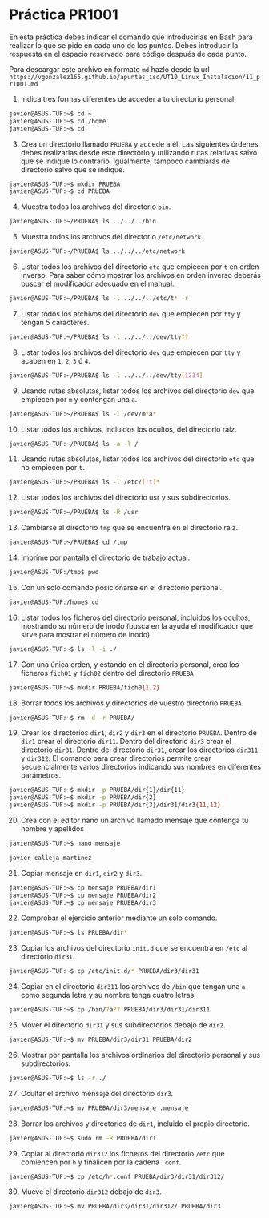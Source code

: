 # Práctica PR1001

En esta práctica debes indicar el comando que introducirías en Bash para realizar lo que se pide en cada uno de los puntos. Debes introducir la respuesta en el espacio reservado para código después de cada punto.

Para descargar este archivo en formato `md` hazlo desde la url `https://vgonzalez165.github.io/apuntes_iso/UT10_Linux_Instalacion/11_pr1001.md`


1. Indica tres formas diferentes de acceder a tu directorio personal.

```bash
javier@ASUS-TUF:~$ cd ~
javier@ASUS-TUF:~$ cd /home
javier@ASUS-TUF:~$ cd
```

3. Crea un directorio llamado `PRUEBA` y accede a él. Las siguientes órdenes debes realizarlas desde este directorio y utilizando rutas relativas salvo que se indique lo contrario. Igualmente, tampoco cambiarás de directorio salvo que se indique.

```bash
javier@ASUS-TUF:~$ mkdir PRUEBA
javier@ASUS-TUF:~$ cd PRUEBA
```


4. Muestra todos los archivos del directorio `bin`.

```bash
javier@ASUS-TUF:~/PRUEBA$ ls ../../../bin
```


5. Muestra todos los archivos del directorio `/etc/network`.

```bash
javier@ASUS-TUF:~/PRUEBA$ ls ../../../etc/network
```


6. Listar todos los archivos del directorio `etc` que empiecen por `t` en orden inverso. Para saber cómo mostrar los archivos en orden inverso deberás buscar el modificador adecuado en el manual.

```bash
javier@ASUS-TUF:~/PRUEBA$ ls -l ../../../etc/t* -r
```


7. Listar todos los archivos del directorio `dev` que empiecen por `tty` y tengan 5 caracteres.

```bash
javier@ASUS-TUF:~/PRUEBA$ ls -l ../../../dev/tty??
```


8. Listar todos los archivos del directorio `dev` que empiecen por `tty` y acaben en `1`, `2`, `3` ó `4`.

```bash
javier@ASUS-TUF:~/PRUEBA$ ls -l ../../../dev/tty[1234]
```


9.  Usando rutas absolutas, listar todos los archivos del directorio `dev` que empiecen por `m` y contengan una `a`.

```bash
javier@ASUS-TUF:~/PRUEBA$ ls -l /dev/m*a*
```


10. Listar todos los archivos, incluidos los ocultos, del directorio raíz.

```bash
javier@ASUS-TUF:~/PRUEBA$ ls -a -l /
```


11. Usando rutas absolutas, listar todos los archivos del directorio `etc` que no empiecen por `t`.

```bash
javier@ASUS-TUF:~/PRUEBA$ ls -l /etc/[!t]*
```


12. Listar todos los archivos del directorio usr y sus subdirectorios.

```bash
javier@ASUS-TUF:~/PRUEBA$ ls -R /usr
```


13. Cambiarse al directorio `tmp` que se encuentra en el directorio raíz.

```bash
javier@ASUS-TUF:~/PRUEBA$ cd /tmp
```


14. Imprime por pantalla el directorio de trabajo actual.

```bash
javier@ASUS-TUF:/tmp$ pwd
```


15. Con un solo comando posicionarse en el directorio personal.

```bash
javier@ASUS-TUF:/home$ cd
```


16. Listar todos los ficheros del directorio personal, incluidos los ocultos, mostrando su número de inodo (busca en la ayuda el modificador que sirve para mostrar el número de inodo)

```bash
javier@ASUS-TUF:~$ ls -l -i ./
```


17. Con una única orden, y estando en el directorio personal, crea los ficheros `fich01` y `fich02` dentro del directorio `PRUEBA`

```bash
javier@ASUS-TUF:~$ mkdir PRUEBA/fich0{1,2}
```


18. Borrar todos los archivos y directorios de vuestro directorio `PRUEBA`.

```bash
javier@ASUS-TUF:~$ rm -d -r PRUEBA/
```


19. Crear los directorios `dir1`, `dir2` y `dir3` en el directorio `PRUEBA`. Dentro de `dir1` crear el directorio `dir11`. Dentro del directorio `dir3` crear el directorio `dir31`. Dentro del directorio `dir31`, crear los directorios `dir311` y `dir312`. El comando para crear directorios permite crear secuencialmente varios directorios indicando sus nombres en diferentes parámetros.

```bash
javier@ASUS-TUF:~$ mkdir -p PRUEBA/dir{1}/dir{11}
javier@ASUS-TUF:~$ mkdir -p PRUEBA/dir{2}
javier@ASUS-TUF:~$ mkdir -p PRUEBA/dir{3}/dir31/dir3{11,12}
```


20. Crea con el editor nano un archivo llamado mensaje que contenga tu nombre y apellidos

```bash
javier@ASUS-TUF:~$ nano mensaje

javier calleja martinez
```


21. Copiar mensaje en `dir1`, `dir2` y `dir3`.

```bash
javier@ASUS-TUF:~$ cp mensaje PRUEBA/dir1
javier@ASUS-TUF:~$ cp mensaje PRUEBA/dir2
javier@ASUS-TUF:~$ cp mensaje PRUEBA/dir3
```


22. Comprobar el ejercicio anterior mediante un solo comando.

```bash
javier@ASUS-TUF:~$ ls PRUEBA/dir*
```


23. Copiar los archivos del directorio `init.d` que se encuentra en `/etc` al directorio `dir31`.

```bash
javier@ASUS-TUF:~$ cp /etc/init.d/* PRUEBA/dir3/dir31
```


24. Copiar en el directorio `dir311` los archivos de `/bin` que tengan una `a` como segunda letra y su nombre tenga cuatro letras.

```bash
javier@ASUS-TUF:~$ cp /bin/?a?? PRUEBA/dir3/dir31/dir311
```


25. Mover el directorio `dir31` y sus subdirectorios debajo de `dir2`.

```bash
javier@ASUS-TUF:~$ mv PRUEBA/dir3/dir31 PRUEBA/dir2
```


26. Mostrar por pantalla los archivos ordinarios del directorio personal y sus subdirectorios.

```bash
javier@ASUS-TUF:~$ ls -r ./
```


27. Ocultar el archivo mensaje del directorio `dir3`.

```bash
javier@ASUS-TUF:~$ mv PRUEBA/dir3/mensaje .mensaje
```


28. Borrar los archivos y directorios de `dir1`, incluido el propio directorio.

```bash
javier@ASUS-TUF:~$ sudo rm -R PRUEBA/dir1
```


29. Copiar al directorio `dir312` los ficheros del directorio `/etc` que comiencen por `h` y finalicen por la cadena `.conf`.

```bash
javier@ASUS-TUF:~$ cp /etc/h*.conf PRUEBA/dir3/dir31/dir312/
```


30. Mueve el directorio `dir312` debajo de `dir3`.

```bash
javier@ASUS-TUF:~$ mv PRUEBA/dir3/dir31/dir312/ PRUEBA/dir3
```